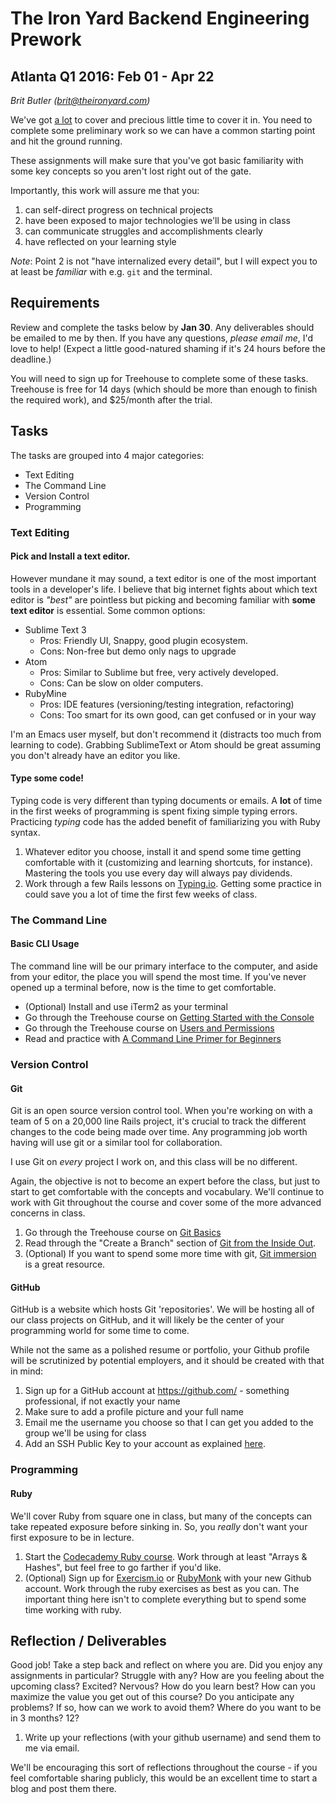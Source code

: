# The Iron Yard Backend Engineering Prework
## Atlanta Q1 2016: Feb 01 - Apr 22

_Brit Butler (brit@theironyard.com)_

We've got
[a lot](https://dgosxlrnzhofi.cloudfront.net/custom_page_images/64/page_images/Rails_Competencies.png?1386276348)
to cover and precious little time to cover it in. You need to complete
some preliminary work so we can have a common starting point and hit
the ground running.

These assignments will make sure that you've got basic familiarity 
with some key concepts so you aren't lost right out of the gate.

Importantly, this work will assure me that you:

1. can self-direct progress on technical projects
2. have been exposed to major technologies we'll be using in class
3. can communicate struggles and accomplishments clearly
4. have reflected on your learning style

*Note*: Point 2 is not "have internalized every detail", but I will
expect you to at least be _familiar_ with e.g. `git` and the terminal.

## Requirements

Review and complete the tasks below by **Jan 30**. Any
deliverables should be emailed to me by then. If you have any
questions, *please email me*, I'd love to help!
(Expect a little good-natured shaming if it's 24 hours before the deadline.)

You will need to sign up for Treehouse to complete some of these
tasks. Treehouse is free for 14 days (which should be more than enough
to finish the required work), and $25/month after the trial.

## Tasks

The tasks are grouped into 4 major categories:

* Text Editing
* The Command Line
* Version Control
* Programming

### Text Editing

#### Pick and Install a text editor.

However mundane it may sound, a text editor is one of the most important
tools in a developer's life. I believe that big internet fights about which
text editor is _"best"_ are pointless but picking and becoming familiar with
**some text editor** is essential. Some common options:

* Sublime Text 3
  * Pros: Friendly UI, Snappy, good plugin ecosystem.
  * Cons: Non-free but demo only nags to upgrade
* Atom
  * Pros: Similar to Sublime but free, very actively developed.
  * Cons: Can be slow on older computers.
* RubyMine
  * Pros: IDE features (versioning/testing integration, refactoring)
  * Cons: Too smart for its own good, can get confused or in your way

I'm an Emacs user myself, but don't recommend it (distracts too much
from learning to code). Grabbing SublimeText or Atom should be great
assuming you don't already have an editor you like.

#### Type some code!

Typing code is very different than typing documents or emails.
A **lot** of time in the first weeks of programming
is spent fixing simple typing errors. Practicing *typing*
code has the added benefit of familiarizing you with Ruby syntax.

1. Whatever editor you choose, install it and spend some time getting
   comfortable with it (customizing and learning shortcuts, for instance).
   Mastering the tools you use every day will always pay dividends.
2. Work through a few Rails lessons on [Typing.io](http://typing.io).
   Getting some practice in could save you a lot of time the first few weeks of
   class.

### The Command Line

#### Basic CLI Usage

The command line will be our primary interface to the computer, and
aside from your editor, the place you will spend the most time. If you've
never opened up a terminal before, now is the time to get comfortable.

* (Optional) Install and use iTerm2 as your terminal
* Go through the Treehouse course on
  [Getting Started with the Console](http://teamtreehouse.com/library/console-foundations#getting-started-with-the-console)
* Go through the Treehouse course on
  [Users and Permissions](http://teamtreehouse.com/library/console-foundations#users-and-permissions)
* Read and practice with
  [A Command Line Primer for Beginners](http://lifehacker.com/5633909/who-needs-a-mouse-learn-to-use-the-command-line-for-almost-anything)

### Version Control

#### Git

Git is an open source version control tool. When you're working on
with a team of 5 on a 20,000 line Rails project, it's crucial to track
the different changes to the code being made over time. Any programming
job worth having will use git or a similar tool for collaboration.

I use Git on _every_ project I work on, and this class will be no different.

Again, the objective is not to become an expert before the class, but
just to start to get comfortable with the concepts and
vocabulary. We'll continue to work with Git throughout the course and
cover some of the more advanced concerns in class.

1. Go through the Treehouse course on [Git Basics](http://teamtreehouse.com/library/git-basics)
2. Read through the "Create a Branch" section of [Git from the Inside Out](https://codewords.recurse.com/issues/two/git-from-the-inside-out).
3. (Optional) If you want to spend some more time with git,
   [Git immersion](http://gitimmersion.com/) is a great resource.

#### GitHub

GitHub is a website which hosts Git 'repositories'. We will be hosting
all of our class projects on GitHub, and it will likely be the center
of your programming world for some time to come.

While not the same as a polished resume or portfolio, your Github profile
will be scrutinized by potential employers, and it should be created with that
in mind:

1. Sign up for a GitHub account at https://github.com/ - something professional, if not exactly your name
2. Make sure to add a profile picture and your full name
3. Email me the username you choose so that I can get you added to the group we'll be using for class
4. Add an SSH Public Key to your account as explained [here](https://help.github.com/articles/generating-ssh-keys/).

### Programming

#### Ruby

We'll cover Ruby from square one in class, but many of the concepts
can take repeated exposure before sinking in. So, you *really* don't
want your first exposure to be in lecture.

1. Start the
   [Codecademy Ruby course](http://www.codecademy.com/en/tracks/ruby). Work
   through at least "Arrays & Hashes", but feel free to go farther if
   you'd like.
2. (Optional) Sign up for [Exercism.io](http://exercism.io) or
   [RubyMonk](https://rubymonk.com) with your new Github account. Work
   through the ruby exercises as best as you can. The important thing
   here isn't to complete everything but to spend some time working with ruby.

## Reflection / Deliverables

Good job! Take a step back and reflect on where you are. Did you enjoy
any assignments in particular? Struggle with any? How are you feeling
about the upcoming class? Excited? Nervous? How do you learn best? How
can you maximize the value you get out of this course? Do you
anticipate any problems? If so, how can we work to avoid them? Where
do you want to be in 3 months? 12?

1. Write up your reflections (with your github username) and send them to me
   via email.

We'll be encouraging this sort of reflections throughout the course -
if you feel comfortable sharing publicly, this would be an excellent time
to start a blog and post them there.
